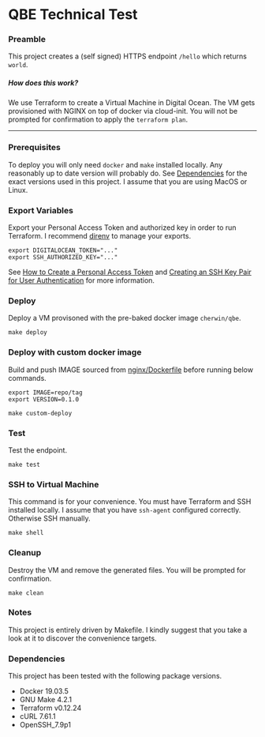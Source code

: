 # QBE Technical Test

### Preamble

This project creates a (self signed) HTTPS endpoint `/hello` which returns `world`.

##### How does this work?

We use Terraform to create a Virtual Machine in Digital Ocean. The VM gets provisioned with NGINX on top of docker via cloud-init. You will not be prompted for confirmation to apply the `terraform plan`.

---

### Prerequisites

To deploy you will only need `docker` and `make` installed locally. Any reasonably up to date version will probably do. See [Dependencies](#Dependencies) for the exact versions used in this project. I assume that you are using MacOS or Linux.

### Export Variables

Export your Personal Access Token and authorized key in order to run Terraform. I recommend [direnv](https://direnv.net/) to manage your exports.

    export DIGITALOCEAN_TOKEN="..."
    export SSH_AUTHORIZED_KEY="..."

See [How to Create a Personal Access Token](https://www.digitalocean.com/docs/apis-clis/api/create-personal-access-token/) and [Creating an SSH Key Pair for User Authentication](https://www.ssh.com/ssh/keygen/#creating-an-ssh-key-pair-for-user-authentication) for more information.

### Deploy

Deploy a VM provisoned with the pre-baked docker image `cherwin/qbe`.

    make deploy

### Deploy with custom docker image

Build and push IMAGE sourced from [nginx/Dockerfile](nginx/Dockerfile) before running below commands.

    export IMAGE=repo/tag
    export VERSION=0.1.0

    make custom-deploy

### Test

Test the endpoint.

    make test

### SSH to Virtual Machine

This command is for your convenience. You must have Terraform and SSH installed locally. I assume that you have `ssh-agent` configured correctly. Otherwise SSH manually.

    make shell

### Cleanup

Destroy the VM and remove the generated files. You will be prompted for confirmation.

    make clean

### Notes

This project is entirely driven by Makefile. I kindly suggest that you take a look at it to discover the convenience targets.

### Dependencies

This project has been tested with the following package versions.

* Docker 19.03.5
* GNU Make 4.2.1
* Terraform v0.12.24
* cURL 7.61.1
* OpenSSH_7.9p1
